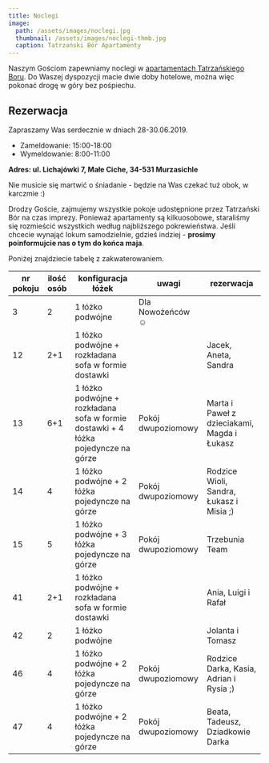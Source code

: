 ```yaml
---
title: Noclegi
image:
  path: /assets/images/noclegi.jpg
  thumbnail: /assets/images/noclegi-thmb.jpg
  caption: Tatrzański Bór Apartamenty
---
```


Naszym Gościom zapewniamy noclegi w [apartamentach Tatrzańskiego Boru](http://www.tatrzanskibor.pl/pensjonat/). Do Waszej dyspozycji macie dwie doby hotelowe, można więc pokonać drogę w góry bez pośpiechu.

## Rezerwacja

Zapraszamy Was serdecznie w dniach 28-30.06.2019.
- Zameldowanie: 15:00-18:00
- Wymeldowanie: 8:00-11:00

**Adres: ul. Lichajówki 7, Małe Ciche, 34-531 Murzasichle**

Nie musicie się martwić o śniadanie - będzie na Was czekać tuż obok, w karczmie :)

Drodzy Goście, zajmujemy wszystkie pokoje udostępnione przez Tatrzański Bór na czas imprezy.
Ponieważ apartamenty są kilkuosobowe, staraliśmy się rozmieścić wszystkich według najbliższego pokrewieństwa.
Jeśli chcecie wynająć lokum samodzielnie, gdzieś indziej - **prosimy poinformujcie nas o tym do końca maja**.

Poniżej znajdziecie tabelę z zakwaterowaniem.

nr pokoju|ilość osób|konfiguracja łóżek|uwagi|rezerwacja
-|-|-|-|-
3|2|1 łóżko podwójne|Dla Nowożeńców ☺|
12|2+1|1 łóżko podwójne + rozkładana sofa w formie dostawki||Jacek, Aneta, Sandra
13|6+1|1 łóżko podwójne + rozkładana sofa w formie dostawki + 4 łóżka pojedyncze na górze|Pokój dwupoziomowy|Marta i Paweł z dzieciakami, Magda i Łukasz
14|4|1 łóżko podwójne + 2 łóżka pojedyncze na górze|Pokój dwupoziomowy|Rodzice Wioli,  Sandra, Łukasz i Misia ;)
15|5|1 łóżko podwójne + 3 łóżka pojedyncze na górze|Pokój dwupoziomowy|Trzebunia Team
41|2+1|1 łóżko podwójne + rozkładana sofa w formie dostawki||Ania, Luigi i Rafał
42|2|1 łóżko podwójne||Jolanta i Tomasz
46|4|1 łóżko podwójne + 2 łóżka pojedyncze na górze|Pokój dwupoziomowy|Rodzice Darka, Kasia, Adrian i Rysia ;)
47|4|1 łóżko podwójne + 2 łóżka pojedyncze na górze|Pokój dwupoziomowy|Beata, Tadeusz, Dziadkowie Darka
